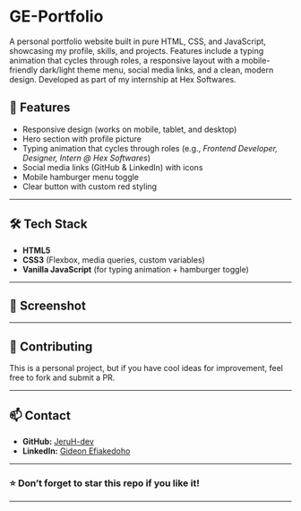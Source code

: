 # GE-Portfolio

A personal portfolio website built in pure HTML, CSS, and JavaScript, showcasing my profile, skills, and projects. Features include a typing animation that cycles through roles, a responsive layout with a mobile-friendly dark/light theme menu, social media links, and a clean, modern design. Developed as part of my internship at Hex Softwares.

## 🚀 Features
- Responsive design (works on mobile, tablet, and desktop)
- Hero section with profile picture
- Typing animation that cycles through roles (e.g., *Frontend Developer, Designer, Intern @ Hex Softwares*)
- Social media links (GitHub & LinkedIn) with icons
- Mobile hamburger menu toggle
- Clear button with custom red styling

---

## 🛠️ Tech Stack
- **HTML5**
- **CSS3** (Flexbox, media queries, custom variables)
- **Vanilla JavaScript** (for typing animation + hamburger toggle)

---

## 📸 Screenshot

---


## 🤝 Contributing
This is a personal project, but if you have cool ideas for improvement, feel free to fork and submit a PR.

---

## 📫 Contact
- **GitHub:** [JeruH-dev](https://github.com/JeruH-dev)
- **LinkedIn:** [Gideon Efiakedoho](https://linkedin.com/in/gideon-efiakedoho-978493279)

---

### ⭐ Don’t forget to star this repo if you like it!

---
